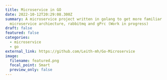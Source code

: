 ```yaml
---
title: Microservice in GO
date: 2022-10-12T20:29:08.300Z
summary: A microservice project written in golang to get more familiar with the
  microservice archiecture, rabbitmq and gPrc (Work in progress)
draft: false
featured: false
categories:
  - microservice
  - go
external_link: https://github.com/Leith-mh/Go-Microservice
image:
  filename: featured.png
  focal_point: Smart
  preview_only: false
---
```

